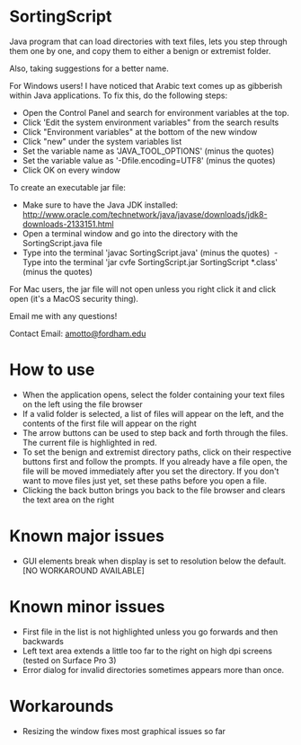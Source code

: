 # SortingScript
Java program that can load directories with text files, lets you step through them one by one, and copy them to either a benign or extremist folder.

Also, taking suggestions for a better name.

For Windows users! I have noticed that Arabic text comes up as gibberish within Java applications. To fix this, do the following steps:

  - Open the Control Panel and search for environment variables at the top. 
  - Click 'Edit the system environment variables" from the search results
  - Click "Environment variables" at the bottom of the new window
  - Click "new" under the system variables list
  - Set the variable name as 'JAVA_TOOL_OPTIONS' (minus the quotes)
  - Set the variable value as '-Dfile.encoding=UTF8'  (minus the quotes)
  - Click OK on every window
  
To create an executable jar file:
  - Make sure to have the Java JDK installed: http://www.oracle.com/technetwork/java/javase/downloads/jdk8-downloads-2133151.html
  - Open a terminal window and go into the directory with the SortingScript.java file
  - Type into the terminal 'javac SortingScript.java' (minus the quotes)
  - Type into the terminal 'jar cvfe SortingScript.jar SortingScript \*.class' (minus the quotes)
  
For Mac users, the jar file will not open unless you right click it and click open (it's a MacOS security thing).

Email me with any questions!
  

Contact Email: amotto@fordham.edu

# How to use

- When the application opens, select the folder containing your text files on the left using the file browser
- If a valid folder is selected, a list of files will appear on the left, and the contents of the first file will appear on the right
- The arrow buttons can be used to step back and forth through the files. The current file is highlighted in red.
- To set the benign and extremist directory paths, click on their respective buttons first and follow the prompts. If you already have a file open, the file will be moved immediately after you set the directory. If you don't want to move files just yet, set these paths before you open a file.
- Clicking the back button brings you back to the file browser and clears the text area on the right

# Known major issues
- GUI elements break when display is set to resolution below the default. [NO WORKAROUND AVAILABLE]

# Known minor issues
- First file in the list is not highlighted unless you go forwards and then backwards
- Left text area extends a little too far to the right on high dpi screens (tested on Surface Pro 3)
- Error dialog for invalid directories sometimes appears more than once.

# Workarounds
- Resizing the window fixes most graphical issues so far

